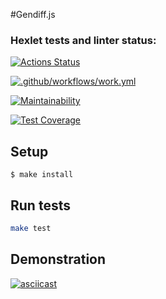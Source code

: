 #Gendiff.js
### Hexlet tests and linter status:
[![Actions Status](https://github.com/RomanKovgan/frontend-project-lvl2/workflows/hexlet-check/badge.svg)](https://github.com/RomanKovgan/frontend-project-lvl2/actions)

[![.github/workflows/work.yml](https://github.com/RomanKovgan/frontend-project-lvl2/actions/workflows/work.yml/badge.svg)](https://github.com/RomanKovgan/frontend-project-lvl2/actions/workflows/work.yml)

[![Maintainability](https://api.codeclimate.com/v1/badges/a99a88d28ad37a79dbf6/maintainability)](https://codeclimate.com/github/RomanKovgan/frontend-project-lvl2/maintainability)

[![Test Coverage](https://api.codeclimate.com/v1/badges/f07250e5fb236b3c2965/test_coverage)](https://codeclimate.com/github/RomanKovgan/frontend-project-lvl2/test_coverage)

## Setup
```shell
$ make install
```
## Run tests
```sh
make test
```
## Demonstration
[![asciicast](https://asciinema.org/a/afsXdk8Dh28K0kUJ3lt8tZLfa)](https://asciinema.org/a/afsXdk8Dh28K0kUJ3lt8tZLfa)